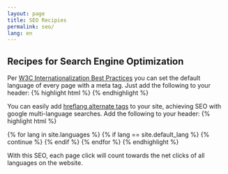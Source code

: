 ```yaml
---
layout: page
title: SEO Recipies
permalink: seo/
lang: en
---
```

## Recipes for Search Engine Optimization

Per [W3C Internationalization Best Practices](http://www.w3.org/International/geo/html-tech/tech-lang.html#ri20060630.133615821)
you can set the default language of every page with a meta tag. Just add the following to your header:
{% highlight html %}
<meta http-equiv="Content-Language" content="!!LANGUAGE!!">
{% endhighlight %}

You can easily add [hreflang alternate tags](https://support.google.com/webmasters/answer/189077?hl=en)
to your site, achieving SEO with google multi-language searches. Add the following to your header:
{% highlight html %}
<link rel="alternate"
      hreflang="{{site.default_lang}}"
      href="http://yoursite.com{{page.permalink}}" />
{% for lang in site.languages %}
{% if lang == site.default_lang %}
  {% continue %}
{% endif %}
<link rel="alternate"
    hreflang="{{lang}}"
    href="http://yoursite.com/{{lang}}{{page.permalink}}" />
{% endfor %}
{% endhighlight %}

With this SEO, each page click will count towards the net clicks of all languages on the website.
